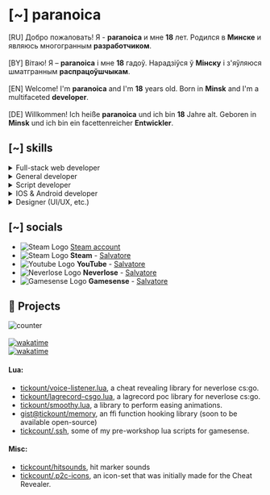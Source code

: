 # [~] paranoica

[RU] Добро пожаловать! Я - __paranoica__ и мне __18__ лет. Родился в __Минске__ и являюсь многогранным __разработчиком__.<br/><br/>
[BY] Вiтаю! Я – __paranoica__ і мне __18__ гадоў. Нарадзіўся ў __Мінску__ і з'яўляюся шматгранным __распрацоўшчыкам__.<br/><br/>
[EN] Welcome! I'm __paranoica__ and I'm __18__ years old. Born in __Minsk__ and I'm a multifaceted __developer__.<br/><br/>
[DE] Willkommen! Ich heiße __paranoica__ und ich bin __18__ Jahre alt. Geboren in __Minsk__ und ich bin ein facettenreicher __Entwickler__.

## [~] skills
<details>
  <summary>Full-stack web developer</summary>
  <dl>
    <dd>
      ❥ SSR, CSR, SSG, SPA<br/>
      ❥ HTML5<br/>
      ❥ JS (jQuery, Node, React, Storybook, Vue, Pinia, Angular, Ember, Redux, etc.)<br/>
      ❥ Python (FastAPI, Flask, SQLAlchemy)<br/>
      ❥ PHP (Laravel, Composer)<br/>
      ❥ CSS (Bootstrap, W3.CSS, Sass, Less)<br/>
      ❥ SQL (mySQl, PostgreSQl)<br/>
      ❥ noSQL (MongoDB, Redis, Cassandra)<br/>
      ❥ HTTP Protocols<br/>
      ❥ Typescript<br/>
      ❥ JSON & XML<br/>
      ❥ Ruby
    </dd>
  </dl>
</details>
<details>
  <summary>General developer</summary>
  <dl>
    <dd>
      ❥ C/C#/C++ (.NET, Windows API, etc.)<br/>
      ❥ Assembler<br/>
      ❥ GO (Docker, etc.)<br/>
      ❥ 1C
    </dd>
  </dl>
</details>
<details>
  <summary>Script developer</summary>
  <dl>
    <dd>
      ❥ Lua<br/>
      ❥ Perl
    </dd>
  </dl>
</details>
<details>
  <summary>IOS & Android developer</summary>
  <dl>
    <dd>
      ❥ Objective-C<br/>
      ❥ Swift<br/>
      ❥ Kotlin<br/>
      ❥ API's, SDK's, etc.<br/>
      ❥ Unity 3D
    </dd>
  </dl>
</details>
<details>
  <summary>Designer (UI/UX, etc.)</summary>
  <dl>
    <dd>
      ❥ Photoshop<br/>
      ❥ Figma<br/>
      ❥ Cinema 4D<br/>
      ❥ Blender<br/>
    </dd>
  </dl>
</details>

## [~] socials
- ![Steam Logo](https://i.imgur.com/2XgiDt5.png) [Steam account](https://steamcommunity.com/id/edgesubtle/)
- ![Steam Logo](https://i.imgur.com/2XgiDt5.png) __Steam__ - [Salvatore](https://steamcommunity.com/id/edgesubtle/)
- ![Youtube Logo](https://www.youtube.com/favicon.ico) __YouTube__ - [Salvatore](https://www.youtube.com/legenden)
- ![Neverlose Logo](https://i.imgur.com/onkOahh.png) __Neverlose__ - [Salvatore](https://forum.neverlose.cc/u/salvatore)
- ![Gamesense Logo](https://gamesense.pub/favicon.ico) __Gamesense__ - [Salvatore](https://gamesense.pub/forums/profile.php?id=1349)

## 🔮 Projects
![counter](https://moe-counter.glitch.me/get/@tickcount?theme=asoul) \
\
[![wakatime](https://wakatime.com/badge/user/5c3ab2ae-85cd-4879-8b50-f38f7149dd2d.svg)](https://wakatime.com/@5c3ab2ae-85cd-4879-8b50-f38f7149dd2d)\
[![wakatime](https://wakatime.com/share/@tickcount/82de59a8-7344-4342-b58c-2098dea096c0.svg)](https://wakatime.com/@tickcount)

#### Lua:
- [tickount/voice-listener.lua](https://github.com/tickcount/voice-listener.lua), a cheat revealing library for neverlose cs:go.
- [tickount/lagrecord-csgo.lua](https://github.com/tickcount/lagrecord-csgo.lua), a lagrecord poc library for neverlose cs:go.
- [tickount/smoothy.lua](https://github.com/tickcount/smoothy.lua), a library to perform easing animations.
- [gist@tickount/memory](https://gist.github.com/tickcount/1f15706f269150b1fa2b6046026f8ef5), an ffi function hooking library (soon to be available open-source)
- [tickcount/.ssh](https://github.com/tickcount/.ssh), some of my pre-workshop lua scripts for gamesense.

#### Misc:
- [tickcount/hitsounds](https://github.com/tickcount/hitsounds), hit marker sounds
- [tickcount/.p2c-icons](https://github.com/tickcount/.p2c-icons), an icon-set that was initially made for the Cheat Revealer.
